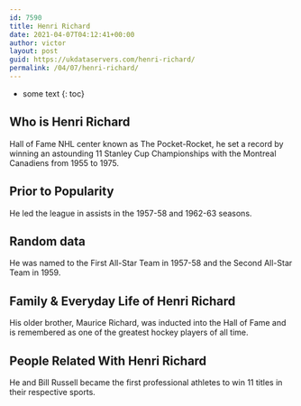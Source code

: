 ```yaml
---
id: 7590
title: Henri Richard
date: 2021-04-07T04:12:41+00:00
author: victor
layout: post
guid: https://ukdataservers.com/henri-richard/
permalink: /04/07/henri-richard/
---
```


* some text
{: toc}


## Who is Henri Richard



Hall of Fame NHL center known as The Pocket-Rocket, he set a record by winning an astounding 11 Stanley Cup Championships with the Montreal Canadiens from 1955 to 1975.

                
                
                
## Prior to Popularity



He led the league in assists in the 1957-58 and 1962-63 seasons.

                
                
                
## Random data



He was named to the First All-Star Team in 1957-58 and the Second All-Star Team in 1959.

                
                
                
## Family & Everyday Life of Henri Richard



His older brother, Maurice Richard, was inducted into the Hall of Fame and is remembered as one of the greatest hockey players of all time.

                
                
                
## People Related With Henri Richard



He and Bill Russell became the first professional athletes to win 11 titles in their respective sports. 

                
              
            
          
          
          